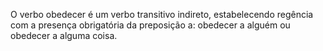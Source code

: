 
O verbo obedecer é um verbo transitivo indireto, estabelecendo regência com a presença obrigatória da preposição a: obedecer a alguém ou obedecer a alguma coisa.